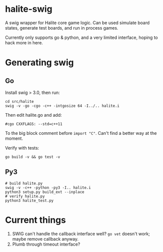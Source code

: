 # halite-swig

A swig wrapper for Halite core game logic. Can be used simulate board states, generate test boards, and run in process games.

Currently only supports go & python, and a very limited interface, hoping to hack more in here.

# Generating swig

## Go

Install swig > 3.0, then run:

```shell
cd src/halite
swig -v -go -cgo -c++ -intgosize 64 -I../.. halite.i 
```

Then edit halite.go and add:

```
#cgo CXXFLAGS: --std=c++11
```

To the big block comment before `import "C"`. Can't find a better way at the moment.

Verify with tests:

```shell
go build -v && go test -v
```

## Py3


```shell
# build halite.py
swig -v -c++ -python -py3 -I.. halite.i 
python3 setup.py build_ext --inplace
# verify halite.py
python3 halite_test.py
```

# Current things

1. SWIG can't handle the callback interface well? `go vet` doesn't work; maybe remove callback anyway.
1. Plumb through timeout interface?

